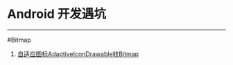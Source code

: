 ﻿# Android 开发遇坑

---

#Bitmap

 1. [自适应图标AdaptiveIconDrawable转Bitmap][1]


  [1]: https://www.zybuluo.com/l476849560/note/1081304 "自适应图标AdaptiveIconDrawable转Bitmap"